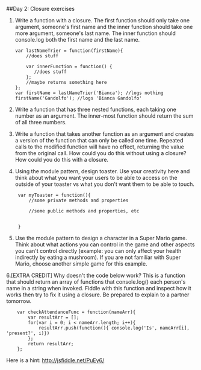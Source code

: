 ##Day 2: Closure exercises
1. Write a function with a closure. The first function should only take one argument, someone's first name and the inner function should take one more argument, someone's last name. The inner function should console.log both the first name and the last name.

       var lastNameTrier = function(firstName){
           //does stuff

           var innerFunction = function() { 
              //does stuff
           };
           //maybe returns something here
       };
       var firstName = lastNameTrier('Bianca'); //logs nothing
       firstName('Gandolfo'); //logs 'Bianca Gandolfo' 
       
       
2. Write a function that has three nested functions, each taking one number as an argument. The inner-most function should return the sum of all three numbers.

3. Write a function that takes another function as an argument and creates a version of the function that can only be called one time. Repeated calls to the modified function will have no effect, returning the value from the original call. How could you do this without using a closure? How could you do this with a closure. 

4. Using the module pattern, design toaster. Use your creativity here and think about what you want your users to be able to access on the outside of your toaster vs what you don't want them to be able to touch.
		
		var myToaster = function(){
		    //some private methods and properties
		    
		    //some public methods and properties, etc
		
		
		}
	
5. Use the module pattern to design a character in a Super Mario game. Think about what actions you can control in the game and other aspects you can't control directly (example:  you can only affect your health indirectly by eating a mushroom). If you are not familiar with Super Mario, choose another simple game for this example.

6.[EXTRA CREDIT] Why doesn't the code below work? This is a function that should return an array of functions that console.log() each person's name in a string when invoked. Fiddle with this function and inspect how it works then try to fix it using a closure. Be prepared to explain to a partner tomorrow. 

		var checkAttendanceFunc = function(nameArr){
			var resultArr = [];
			for(var i = 0; i < nameArr.length; i++){
				resultArr.push(function(){ console.log('Is', nameArr[i], 'present?', i)})
			};
			return resultArr;
		};

Here is a hint: http://jsfiddle.net/PuEy6/
